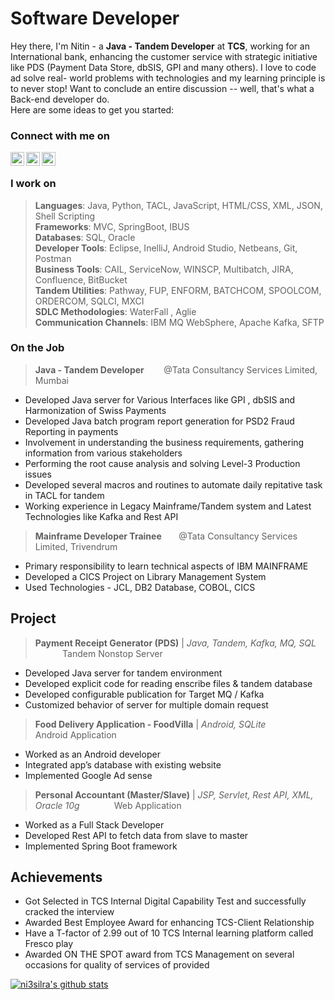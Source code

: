 # Software Developer
Hey there, I'm Nitin - a **Java - Tandem Developer** at **TCS**, working for an International bank, enhancing the customer service with strategic initiative like PDS (Payment Data Store, dbSIS, GPI and many others). I love to code ad solve real- world problems with technologies and my learning principle is to never stop! Want to conclude an entire discussion -- well, that's what a Back-end developer do.<br>
Here are some ideas to get you started:

### Connect with me on
[<img align="left" alt="ni3silra | Github" width="22px" src="https://github.com/ni3silra/me/blob/main/icons8-github-48.png" />][Github]
[<img align="left" alt="ni3silra | LinkedIn" width="22px" src="https://github.com/ni3silra/me/blob/main/icons8-linkedin-48.png" />][Linkedin]
[<img align="left" alt="ni3silra | Twitter" width="22px" src="https://github.com/ni3silra/me/blob/main/icons8-twitter-48.png" />][Twitter] 
<br>

### I work on
> **Languages**: Java, Python, TACL, JavaScript, HTML/CSS, XML, JSON, Shell Scripting \
> **Frameworks**: MVC, SpringBoot, IBUS \
> **Databases**: SQL, Oracle \
> **Developer Tools**: Eclipse, InelliJ, Android Studio, Netbeans, Git, Postman \
> **Business Tools**: CAIL, ServiceNow, WINSCP, Multibatch, JIRA, Confluence, BitBucket \
> **Tandem Utilities**: Pathway, FUP, ENFORM, BATCHCOM, SPOOLCOM, ORDERCOM, SQLCI, MXCI \
> **SDLC Methodologies**: WaterFall , Aglie \
> **Communication Channels**: IBM MQ WebSphere, Apache Kafka, SFTP

### On the Job
> **Java - Tandem Developer**  &nbsp; &nbsp;&nbsp;&nbsp;&nbsp; @Tata Consultancy Services Limited, Mumbai 
* Developed Java server for Various Interfaces like GPI , dbSIS and Harmonization of Swiss Payments 
*  Developed Java batch program report generation for PSD2 Fraud Reporting in payments 
* Involvement in understanding the business requirements, gathering information from various stakeholders 
*  Performing the root cause analysis and solving Level-3 Production issues 
* Developed several macros and routines to automate daily repitative task in TACL for tandem 
* Working experience in Legacy Mainframe/Tandem system and Latest Technologies like Kafka and Rest API 

> **Mainframe Developer Trainee**  &nbsp; &nbsp;&nbsp;&nbsp;&nbsp;@Tata Consultancy Services Limited, Trivendrum
* Primary responsibility to learn technical aspects of IBM MAINFRAME 
* Developed a CICS Project on Library Management System 
* Used Technologies - JCL, DB2 Database, COBOL, CICS 


## Project
>**Payment Receipt Generator (PDS)** | *Java, Tandem, Kafka, MQ, SQL*    &nbsp; &nbsp;&nbsp;&nbsp;&nbsp;&nbsp; &nbsp;&nbsp;&nbsp;&nbsp; Tandem Nonstop Server
* Developed Java server for tandem environment
* Developed explicit code for reading enscribe files & tandem database
* Developed configurable publication for Target MQ / Kafka
* Customized behavior of server for multiple domain request

>**Food Delivery Application - FoodVilla**  | *Android, SQLite*   &nbsp; &nbsp;&nbsp;&nbsp;&nbsp;&nbsp; &nbsp;&nbsp;&nbsp;&nbsp;  Android Application
* Worked as an Android developer
* Integrated app’s database with existing website
* Implemented Google Ad sense

>**Personal Accountant (Master/Slave)** | *JSP, Servlet, Rest API, XML, Oracle 10g* &nbsp; &nbsp;&nbsp;&nbsp;&nbsp;&nbsp; &nbsp;&nbsp;&nbsp;&nbsp; Web Application
* Worked as a Full Stack Developer
* Developed Rest API to fetch data from slave to master
* Implemented Spring Boot framework

## Achievements
* Got Selected in TCS Internal Digital Capability Test and successfully cracked the interview
* Awarded Best Employee Award for enhancing TCS-Client Relationship
* Have a T-factor of 2.99 out of 10 TCS Internal learning platform called Fresco play
* Awarded ON THE SPOT award from TCS Management on several occasions for quality of services of provided


[![ni3silra's github stats](https://github-readme-stats.vercel.app/api?username=ni3silra&hide=prs,issues,contribs&show_icons=true&theme=dracula)](https://github.com/anuraghazra/github-readme-stats)

[Github]: https://github.com/ni3silra?tab=repositories
[Twitter]: https://twitter.com/ni3silra
[LinkedIn]: https://www.linkedin.com/in/ni3silra/
